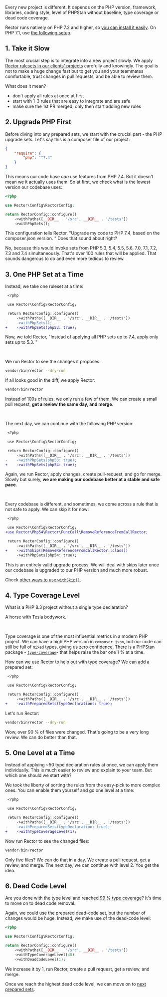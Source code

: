 Every new project is different. It depends on the PHP version, framework, libraries, coding style, level of PHPStan without baseline, type coverage or dead code coverage.

Rector runs natively on PHP 7.2 and higher, so [you can install it easily](/documentation). On PHP 7.1, use [the following setup](/documentation/how-to-run-on-php-53).

## 1. Take it Slow

The most crucial step is to integrate into a new project slowly. We apply [Rector rulesets in our clients' projects](/hire-team) carefully and knowingly. The goal is not to make a huge change fast but to get you and your teammates comfortable, trust changes in pull requests, and be able to review them.

What does it mean?

* don't apply all rules at once at first
* start with 1-3 rules that are easy to integrate and are safe
* make sure the 1st PR merged; only then start adding new rules


## 2. Upgrade PHP First

Before diving into any prepared sets, we start with the crucial part - the PHP upgrade sets. Let's say this is a composer file of our project:

```json
{
    "require": {
        "php": "^7.4"
    }
}
```

This means our code base *can* use features from PHP 7.4. But it doesn't mean we it actually uses them. So at first, we check what is the lowest version our codebase uses:

```php
<?php

use Rector\Config\RectorConfig;

return RectorConfig::configure()
    ->withPaths([__DIR__ . '/src', __DIR__ . '/tests'])
    ->withPhpSets();
```

This configuration tells Rector, "Upgrade my code to PHP 7.4, based on the composer.json version. " Does that sound about right?

No, because this would invoke sets from PHP 5.3, 5.4, 5.5, 5.6, 7.0, 7.1, 7.2, 7.3 and 7.4 simultaneously. That's over 100 rules that will be applied. That sounds dangerous to do and even more tedious to review.

## 3. One PHP Set at a Time

Instead, we take one ruleset at a time:

```diff
 <?php

 use Rector\Config\RectorConfig;

 return RectorConfig::configure()
     ->withPaths([__DIR__ . '/src', __DIR__ . '/tests'])
-    ->withPhpSets();
+    ->withPhpSets(php53: true);
```

Now, we told Rector, "Instead of applying all PHP sets up to 7.4, apply only sets up to 5.3. "

<br>

We run Rector to see the changes it proposes:

```bash
vendor/bin/rector --dry-run
```

If all looks good in the diff, we apply Rector:

```bash
vendor/bin/rector
```

Instead of 100s of rules, we only run a few of them. We can create a small pull request, **get a review the same day, and merge**.

<br>

The next day, we can continue with the following PHP version:

```diff
 <?php

 use Rector\Config\RectorConfig;

 return RectorConfig::configure()
     ->withPaths([__DIR__ . '/src', __DIR__ . '/tests'])
-    ->withPhpSets(php53: true);
+    ->withPhpSets(php54: true);
```

Again, we run Rector, apply changes, create pull-request, and go for merge. Slowly but surely, **we are making our codebase better at a stable and safe pace**.

<br>

Every codebase is different, and sometimes, we come across a rule that is not safe to apply. We can skip it for now:

```diff
 <?php

 use Rector\Config\RectorConfig;
+use Rector\Php54\Rector\FuncCall\RemoveReferenceFromCallRector;

 return RectorConfig::configure()
     ->withPaths([__DIR__ . '/src', __DIR__ . '/tests'])
+    ->withSkip([RemoveReferenceFromCallRector::class])
     ->withPhpSets(php54: true);
```

This is an entirely valid upgrade process. We will deal with skips later once our codebase is upgraded to our PHP version and much more robust.

Check [other ways to use `withSkip()`](/documentation/ignoring-rules-or-paths).

## 4. Type Coverage Level

What is a PHP 8.3 project without a single type declaration?

A horse with Tesla bodywork.

<br>

Type coverage is one of the most influential metrics in a modern PHP project. We can have a high PHP version in `composer.json`, but our code can still be full of `mixed` types, giving us zero confidence. There is a PHPStan package - [`type-coverage`](https://github.com/TomasVotruba/type-coverage)- that helps raise the bar one 1 % at a time.

How can we use Rector to help out with type coverage? We can add a prepared set:

```diff
 <?php

 use Rector\Config\RectorConfig;

 return RectorConfig::configure()
     ->withPaths([__DIR__ . '/src', __DIR__ . '/tests'])
+    ->withPreparedSets(typeDeclarations: true);
```

Let's run Rector:

```bash
vendor/bin/rector --dry-run
```

Wow, over 90 % of files were changed. That's going to be a very long review. We can do better than that.

## 5. One Level at a Time

Instead of applying ~50 type declaration rules at once, we can apply them individually. This is much easier to review and explain to your team. But which one should we start with?

We took the liberty of sorting the rules from the easy-pick to more complex ones. You can enable them yourself and go one level at a time:

```diff
 <?php

 use Rector\Config\RectorConfig;

 return RectorConfig::configure()
     ->withPaths([__DIR__ . '/src', __DIR__ . '/tests'])
-    ->withPreparedSets(typeDeclaration: true);
+    ->withTypeCoverageLevel(1);
```

Now run Rector to see the changed files:

```php
vendor/bin/rector
```

Only five files? We can do that in a day. We create a pull request, get a review, and merge. The next day, we can continue with level 2. You get the idea.

## 6. Dead Code Level

Are you done with the type level and reached [99 % type coverage](https://github.com/tomasVotruba/type-coverage)? It's time to move on to dead code removal.

Again, we could use the prepared dead-code set, but the number of changes would be huge. Instead, we make use of the dead-code level:

```php
<?php

use Rector\Config\RectorConfig;

return RectorConfig::configure()
    ->withPaths([__DIR__ . '/src', __DIR__ . '/tests'])
    ->withTypeCoverageLevel(40)
    ->withDeadCodeLevel(1);
```


We increase it by 1, run Rector, create a pull request, get a review, and merge.

Once we reach the highest dead code level, we can move on to [next prepared sets](/documentation/set-lists).

